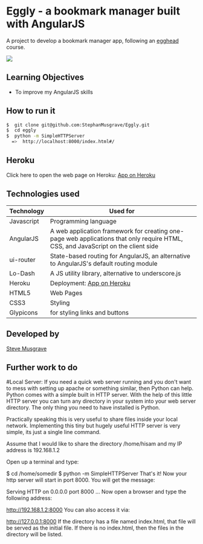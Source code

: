 # Eggly - a bookmark manager built with AngularJS


A project to develop a bookmark manager app, following an [egghead] course.

![](public/IMG_1456.JPG)

## Learning Objectives
- To improve my AngularJS skills


## How to run it
```sh
$  git clone git@github.com:StephanMusgrave/Eggly.git
$  cd eggly
$  python -m SimpleHTTPServer
  =>  http://localhost:8000/index.html#/

```

Heroku
----
Click here to open the web page on Heroku: [App on Heroku]

## Technologies used

|Technology                 |Used for                        |
|---------------------------|--------------------------------|
|Javascript                 |Programming language            |
|AngularJS                  |A web application framework for creating one-page web applications that only require HTML, CSS, and JavaScript on the client side |
|ui-router                  |State-based routing for AngularJS, an alternative to AngularJS's default routing module |
|Lo-Dash                    |A JS utility library, alternative to underscore.js            |
|Heroku                     |Deployment: [App on Heroku]     |
|HTML5                      |Web Pages                       |
|CSS3                       |Styling                         |
|Glypicons                  |for styling links and buttons   |

## Developed by

[Steve Musgrave]

## Further work to do

[Steve Musgrave]:https://github.com/StephanMusgrave
[App on Heroku]:https://eggly-musgrave.herokuapp.com/
[egghead]:https://egghead.io/


#Local Server:
If you need a quick web server running and you don't want to mess with setting up apache or something similar, then Python can help. Python comes with a simple built in HTTP server. With the help of this little HTTP server you can turn any directory in your system into your web server directory. The only thing you need to have installed is Python.

Practically speaking this is very useful to share files inside your local network. Implementing this tiny but hugely useful HTTP server is very simple, its just a single line command.

Assume that I would like to share the directory /home/hisam and my IP address is 192.168.1.2

Open up a terminal and type:

$ cd /home/somedir
$ python -m SimpleHTTPServer
That's it! Now your http server will start in port 8000. You will get the message:

Serving HTTP on 0.0.0.0 port 8000 ...
Now open a browser and type the following address:

http://192.168.1.2:8000
You can also access it via:

http://127.0.0.1:8000
If the directory has a file named index.html, that file will be served as the initial file. If there is no index.html, then the files in the directory will be listed.

